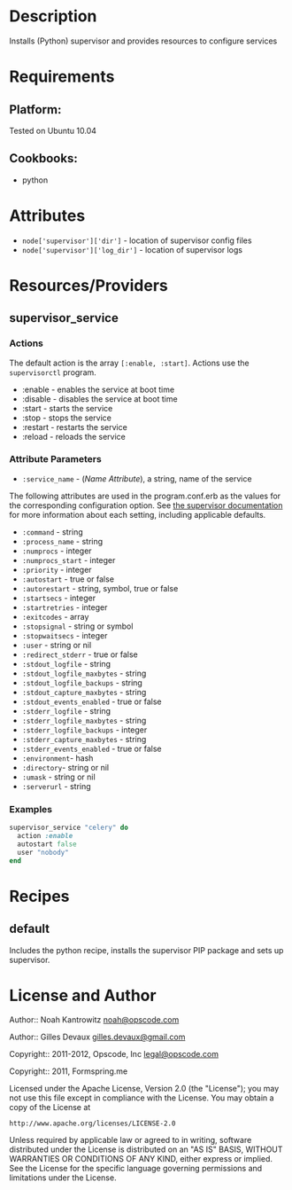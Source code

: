 Description
===========

Installs (Python) supervisor and provides resources to configure services

Requirements
============

## Platform:

Tested on Ubuntu 10.04

## Cookbooks:

* python

Attributes
==========

* `node['supervisor']['dir']` - location of supervisor config files
* `node['supervisor']['log_dir']` - location of supervisor logs

Resources/Providers
===================

supervisor\_service
-------------------

### Actions

The default action is the array `[:enable, :start]`. Actions use the
`supervisorctl` program.

* :enable - enables the service at boot time
* :disable - disables the service at boot time
* :start - starts the service
* :stop - stops the service
* :restart - restarts the service
* :reload - reloads the service

### Attribute Parameters

* `:service_name` - (*Name Attribute*), a string, name of the service

The following attributes are used in the program.conf.erb as the
values for the corresponding configuration option. See [the supervisor
documentation](http://supervisord.org/configuration.html#program-x-section-values)
for more information about each setting, including applicable defaults.

* `:command` - string
* `:process_name` - string
* `:numprocs` - integer
* `:numprocs_start` - integer
* `:priority` - integer
* `:autostart` - true or false
* `:autorestart` - string, symbol, true or false
* `:startsecs` - integer
* `:startretries` - integer 
* `:exitcodes` - array
* `:stopsignal` - string or symbol
* `:stopwaitsecs` - integer
* `:user` - string or nil
* `:redirect_stderr` - true or false
* `:stdout_logfile` - string 
* `:stdout_logfile_maxbytes` - string
* `:stdout_logfile_backups` - string
* `:stdout_capture_maxbytes` - string
* `:stdout_events_enabled` - true or false
* `:stderr_logfile` - string
* `:stderr_logfile_maxbytes` - string
* `:stderr_logfile_backups` - integer
* `:stderr_capture_maxbytes` - string
* `:stderr_events_enabled` - true or false
* `:environment`- hash
* `:directory`- string or nil
* `:umask` - string or nil
* `:serverurl` - string

### Examples

```ruby
supervisor_service "celery" do
  action :enable
  autostart false
  user "nobody"
end
```

Recipes
=======

default
-------

Includes the python recipe, installs the supervisor PIP package and
sets up supervisor.

License and Author
==================

Author:: Noah Kantrowitz <noah@opscode.com>

Author:: Gilles Devaux <gilles.devaux@gmail.com>

Copyright:: 2011-2012, Opscode, Inc <legal@opscode.com>

Copyright:: 2011, Formspring.me

Licensed under the Apache License, Version 2.0 (the "License");
you may not use this file except in compliance with the License.
You may obtain a copy of the License at

    http://www.apache.org/licenses/LICENSE-2.0

Unless required by applicable law or agreed to in writing, software
distributed under the License is distributed on an "AS IS" BASIS,
WITHOUT WARRANTIES OR CONDITIONS OF ANY KIND, either express or implied.
See the License for the specific language governing permissions and
limitations under the License.
